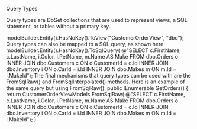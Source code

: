Query Types

Query types are DbSet<T> collections that are used to represent views, a SQL statement, or tables without a
primary key.

modelBuilder.Entity<CustomerOrderViewModel>().HasNoKey().ToView("CustomerOrderView", "dbo");
Query types can also be mapped to a SQL query, as shown here:
modelBuilder.Entity<CustomerOrderViewModel>().HasNoKey().ToSqlQuery(
@"SELECT c.FirstName, c.LastName, i.Color, i.PetName, m.Name AS Make
FROM dbo.Orders o
INNER JOIN dbo.Customers c ON o.CustomerId = c.Id
INNER JOIN dbo.Inventory i ON o.CarId = i.Id
INNER JOIN dbo.Makes m ON m.Id = i.MakeId");
The final mechanisms that query types can be used with are the FromSqlRaw() and
FromSqlInterpolated() methods. Here is an example of the same query but using FromSqlRaw():
public IEnumerable<CustomerOrderViewModel> GetOrders()
{
return CustomerOrderViewModels.FromSqlRaw(
@"SELECT c.FirstName, c.LastName, i.Color, i.PetName, m.Name AS Make
FROM dbo.Orders o
INNER JOIN dbo.Customers c ON o.CustomerId = c.Id
INNER JOIN dbo.Inventory i ON o.CarId = i.Id
INNER JOIN dbo.Makes m ON m.Id = i.MakeId");
}
